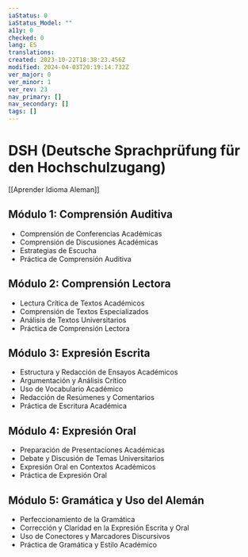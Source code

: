 ```yaml
---
iaStatus: 0
iaStatus_Model: ""
a11y: 0
checked: 0
lang: ES
translations: 
created: 2023-10-22T18:38:23.456Z
modified: 2024-04-03T20:19:14.732Z
ver_major: 0
ver_minor: 1
ver_rev: 23
nav_primary: []
nav_secondary: []
tags: []
---
```

# DSH (Deutsche Sprachprüfung für den Hochschulzugang)

[[Aprender Idioma Aleman]]

## Módulo 1: Comprensión Auditiva

- Comprensión de Conferencias Académicas
- Comprensión de Discusiones Académicas
- Estrategias de Escucha
- Práctica de Comprensión Auditiva

## Módulo 2: Comprensión Lectora

- Lectura Crítica de Textos Académicos
- Comprensión de Textos Especializados
- Análisis de Textos Universitarios
- Práctica de Comprensión Lectora

## Módulo 3: Expresión Escrita

- Estructura y Redacción de Ensayos Académicos
- Argumentación y Análisis Crítico
- Uso de Vocabulario Académico
- Redacción de Resúmenes y Comentarios
- Práctica de Escritura Académica

## Módulo 4: Expresión Oral

- Preparación de Presentaciones Académicas
- Debate y Discusión de Temas Universitarios
- Expresión Oral en Contextos Académicos
- Práctica de Expresión Oral

## Módulo 5: Gramática y Uso del Alemán

- Perfeccionamiento de la Gramática
- Corrección y Claridad en la Expresión Escrita y Oral
- Uso de Conectores y Marcadores Discursivos
- Práctica de Gramática y Estilo Académico

